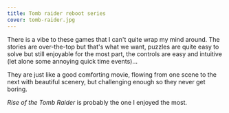```yaml
---
title: Tomb raider reboot series
cover: tomb-raider.jpg
---
```


There is a vibe to these games that I can't quite wrap my mind
around. The stories are over-the-top but that's what we want,
puzzles are quite easy to solve but still enjoyable for the most
part, the controls are easy and intuitive (let alone some
annoying quick time events)…

They are just like a good comforting movie, flowing from one
scene to the next with beautiful scenery, but challenging enough
so they never get boring.

_Rise of the Tomb Raider_ is probably the one I enjoyed the most.
